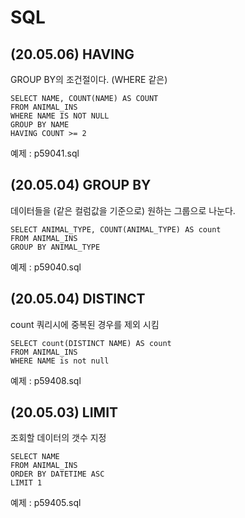 # SQL

## (20.05.06) HAVING
GROUP BY의 조건절이다. (WHERE 같은)

```
SELECT NAME, COUNT(NAME) AS COUNT
FROM ANIMAL_INS
WHERE NAME IS NOT NULL
GROUP BY NAME 
HAVING COUNT >= 2
```

예제 : p59041.sql

## (20.05.04) GROUP BY
데이터들을 (같은 컬럼값을 기준으로) 원하는 그룹으로 나눈다.

```
SELECT ANIMAL_TYPE, COUNT(ANIMAL_TYPE) AS count
FROM ANIMAL_INS
GROUP BY ANIMAL_TYPE
``` 

예제 : p59040.sql

## (20.05.04) DISTINCT
count 쿼리시에 중복된 경우를 제외 시킴

```
SELECT count(DISTINCT NAME) AS count
FROM ANIMAL_INS
WHERE NAME is not null
```

예제 : p59408.sql 

## (20.05.03) LIMIT
조회할 데이터의 갯수 지정

```
SELECT NAME
FROM ANIMAL_INS
ORDER BY DATETIME ASC
LIMIT 1
```

예제 : p59405.sql

